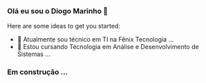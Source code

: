 ### Olá eu sou o Diogo Marinho 👋

Here are some ideas to get you started:

- 🔭 Atualmente sou técnico em TI na Fênix Tecnologia ...
- 🌱 Estou cursando Técnologia em Análise e Desenvolvimento de Sistemas ...

### Em construção ...